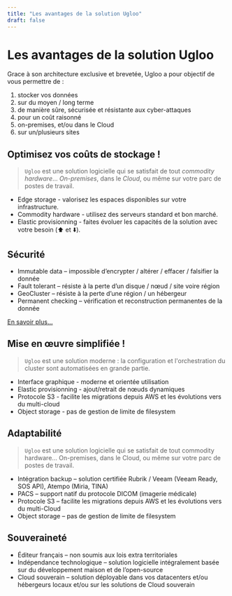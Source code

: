 ```yaml
---
title: "Les avantages de la solution Ugloo"
draft: false
---
```


# Les avantages de la solution Ugloo

Grace à son architecture exclusive et brevetée, Ugloo a pour objectif de vous permettre de :
1. stocker vos données
1. sur du moyen / long terme
1. de manière sûre, sécurisée et résistante aux cyber-attaques
1. pour un coût raisonné
1. on-premises, et/ou dans le Cloud
1. sur un/plusieurs sites

## Optimisez vos coûts de stockage !

> `Ugloo` est une solution logicielle qui se satisfait de tout _commodity hardware_… _On-premises_, dans le _Cloud_, ou même sur votre parc de postes de travail.

- Edge storage - valorisez les espaces disponibles sur votre infrastructure.
- Commodity hardware - utilisez des serveurs standard et bon marché.
- Elastic provisionning - faites évoluer les capacités de la solution avec votre besoin (⬆️ et ⬇️).

## Sécurité

- Immutable data – impossible d’encrypter / altérer / effacer / falsifier la donnée
- Fault tolerant – résiste à la perte d’un disque / nœud / site voire région
- GeoCluster – résiste à la perte d’une région / un hébergeur
- Permanent checking – vérification et reconstruction permanentes de la donnée

[En savoir plus…](/posts/)

## Mise en œuvre simplifiée !

> `Ugloo` est une solution moderne : la configuration et l'orchestration du cluster sont automatisées en grande partie.

- Interface graphique - moderne et orientée utilisation
- Elastic provisionning - ajout/retrait de nœuds dynamiques
- Protocole S3 - facilite les migrations depuis AWS et les évolutions vers du multi-cloud
- Object storage - pas de gestion de limite de filesystem

## Adaptabilité

> `Ugloo` est une solution logicielle qui se satisfait de tout commodity hardware… On-premises, dans le Cloud, ou même sur votre parc de postes de travail.

- Intégration backup – solution certifiée Rubrik / Veeam (Veeam Ready, SOS API), Atempo (Miria, TINA)
- PACS – support natif du protocole DICOM (imagerie médicale)
- Protocole S3 – facilite les migrations depuis AWS et les évolutions vers du multi-Cloud
- Object storage – pas de gestion de limite de filesystem

## Souveraineté

- Éditeur français – non soumis aux lois extra territoriales
- Indépendance technologique – solution logicielle intégralement basée sur du développement maison et de l’open-source
- Cloud souverain – solution déployable dans vos datacenters et/ou hébergeurs locaux et/ou sur les solutions de Cloud souverain
